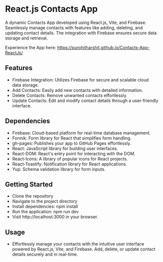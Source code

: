 
# React.js Contacts App

A dynamic Contacts App developed using React.js, Vite, and Firebase. Seamlessly manage contacts with features like adding, deleting, and updating contact details. The integration with Firebase ensures secure data storage and retrieval.

Experience the App here: https://purohitharshit.github.io/Contacts-App-ReactJs/




## Features

* Firebase Integration: Utilizes Firebase for secure and scalable cloud data storage.
* Add Contacts: Easily add new contacts with detailed information.
* Delete Contacts: Remove unwanted contacts effortlessly.
* Update Contacts: Edit and modify contact details through a user-friendly interface.





## Dependencies

* Firebase: Cloud-based platform for real-time database management.
* Formik: Form library for React that simplifies form handling.
* gh-pages: Publishes your app to GitHub Pages effortlessly.
* React: JavaScript library for building user interfaces.
* React-DOM: React's entry point for interacting with the DOM.
* React-Icons: A library of popular icons for React projects.
* React-Toastify: Notification library for React applications.
* Yup: Schema validation library for form inputs.
## Getting Started

* Clone the repository
* Navigate to the project directory
* Install dependencies: npm install
* Run the application: npm run dev
* Visit http://localhost:3000 in your browser.
## Usage

* Effortlessly manage your contacts with the intuitive user interface powered by React.js, Vite, and Firebase. Add, delete, or update contact details securely and in real-time.




